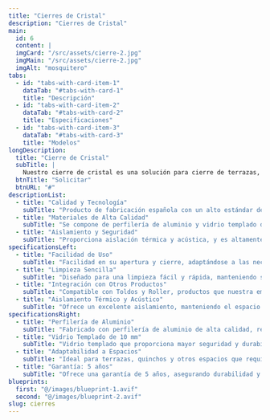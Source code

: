 ```yaml
---
title: "Cierres de Cristal"
description: "Cierres de Cristal"
main:
  id: 6
  content: |
  imgCard: "/src/assets/cierre-2.jpg"
  imgMain: "/src/assets/cierre-2.jpg"
  imgAlt: "mosquitero"
tabs:
  - id: "tabs-with-card-item-1"
    dataTab: "#tabs-with-card-1"
    title: "Descripción"
  - id: "tabs-with-card-item-2"
    dataTab: "#tabs-with-card-2"
    title: "Especificaciones"
  - id: "tabs-with-card-item-3"
    dataTab: "#tabs-with-card-3"
    title: "Modelos"
longDescription:
  title: "Cierre de Cristal"
  subTitle: |
    Nuestro cierre de cristal es una solución para cierre de terrazas, quinchos y otros espacios que lo requieran.
  btnTitle: "Solicitar"
  btnURL: "#"
descriptionList:
  - title: "Calidad y Tecnología"
    subTitle: "Producto de fabricación española con un alto estándar de calidad y tecnología."
  - title: "Materiales de Alta Calidad"
    subTitle: "Se compone de perfilería de aluminio y vidrio templado de 10 mm, ofreciendo mayor seguridad que un vidrio simple."
  - title: "Aislamiento y Seguridad"
    subTitle: "Proporciona aislación térmica y acústica, y es altamente seguro gracias al vidrio templado."
specificationsLeft:
  - title: "Facilidad de Uso"
    subTitle: "Facilidad en su apertura y cierre, adaptándose a las necesidades del espacio."
  - title: "Limpieza Sencilla"
    subTitle: "Diseñado para una limpieza fácil y rápida, manteniendo su aspecto impecable."
  - title: "Integración con Otros Productos"
    subTitle: "Compatible con Toldos y Roller, productos que nuestra empresa también ofrece."
  - title: "Aislamiento Térmico y Acústico"
    subTitle: "Ofrece un excelente aislamiento, manteniendo el espacio confortable y silencioso."
specificationsRight:
  - title: "Perfilería de Aluminio"
    subTitle: "Fabricado con perfilería de aluminio de alta calidad, resistente y duradero."
  - title: "Vidrio Templado de 10 mm"
    subTitle: "Vidrio templado que proporciona mayor seguridad y durabilidad que el vidrio simple."
  - title: "Adaptabilidad a Espacios"
    subTitle: "Ideal para terrazas, quinchos y otros espacios que requieran un cierre elegante y funcional."
  - title: "Garantía: 5 años"
    subTitle: "Ofrece una garantía de 5 años, asegurando durabilidad y calidad."
blueprints:
  first: "@/images/blueprint-1.avif"
  second: "@/images/blueprint-2.avif"
slug: cierres
---
```

